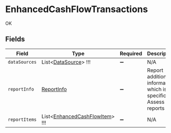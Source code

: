 # EnhancedCashFlowTransactions

OK


## Fields

| Field                                                                           | Type                                                                            | Required                                                                        | Description                                                                     |
| ------------------------------------------------------------------------------- | ------------------------------------------------------------------------------- | ------------------------------------------------------------------------------- | ------------------------------------------------------------------------------- |
| `dataSources`                                                                   | List<[DataSource](../../Models/Shared/DataSource.md)>   !!!                     | :heavy_minus_sign:                                                              | N/A                                                                             |
| `reportInfo`                                                                    | [ReportInfo](../../Models/Shared/ReportInfo.md)                                 | :heavy_minus_sign:                                                              | Report additional information, which is specific to Assess reports              |
| `reportItems`                                                                   | List<[EnhancedCashFlowItem](../../Models/Shared/EnhancedCashFlowItem.md)>   !!! | :heavy_minus_sign:                                                              | N/A                                                                             |